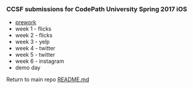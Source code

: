 ### CCSF submissions for CodePath University Spring 2017 iOS

- [prework](prework.md)
- week 1 - flicks
- week 2 - flicks
- week 3 - yelp
- week 4 - twitter
- week 5 - twitter
- week 6 - instagram
- demo day

Return to main repo [README.md](https://github.com/CCSF-Coders/ccsf-codepath-university)
